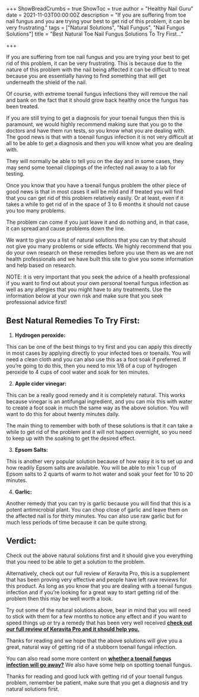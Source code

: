 +++
ShowBreadCrumbs = true
ShowToc = true
author = "Healthy Nail Guru"
date = 2021-11-03T00:00:00Z
description = "If you are suffering from toe nail fungus and you are trying your best to get rid of this problem, it can be very frustrating."
tags = ["Natural Solutions", "Nail Fungus", "Nail Fungus Solutions"]
title = "Best Natural Toe Nail Fungus Solutions To Try First…"

+++

If you are suffering from toe nail fungus and you are trying your best to get rid of this problem, it can be very frustrating. This is because due to the nature of this problem with the nail being affected it can be difficult to treat because you are essentially having to find something that will get underneath the shield of the nail.

Of course, with extreme toenail fungus infections they will remove the nail and bank on the fact that it should grow back healthy once the fungus has been treated.

If you are still trying to get a diagnosis for your toenail fungus then this is paramount, we would highly recommend making sure that you go to the doctors and have them run tests, so you know what you are dealing with. The good news is that with a toenail fungus infection it is not very difficult at all to be able to get a diagnosis and then you will know what you are dealing with.

They will normally be able to tell you on the day and in some cases, they may send some toenail clippings of the infected nail away to a lab for testing.

Once you know that you have a toenail fungus problem the other piece of good news is that in most cases it will be mild and if treated you will find that you can get rid of this problem relatively easily. Or at least, even if it takes a while to get rid of in the space of 3 to 6 months it should not cause you too many problems.

The problem can come if you just leave it and do nothing and, in that case, it can spread and cause problems down the line.

We want to give you a list of natural solutions that you can try that should not give you many problems or side effects. We highly recommend that you do your own research on these remedies before you use them as we are not health professionals and we have built this site to give you some information and help based on research.

NOTE: it is very important that you seek the advice of a health professional if you want to find out about your own personal toenail fungus infection as well as any allergies that you might have to any treatments. Use the information below at your own risk and make sure that you seek professional advice first!

## Best Natural Remedies To Try First:

1. **Hydrogen peroxide:**

This can be one of the best things to try first and you can apply this directly in most cases by applying directly to your infected toes or toenails. You will need a clean cloth and you can also use this as a foot soak if preferred. If you’re going to do this, then you need to mix 1/8 of a cup of hydrogen peroxide to 4 cups of cool water and soak for ten minutes.

2. **Apple cider vinegar:**

This can be a really good remedy and it is completely natural. This works because vinegar is an antifungal ingredient, and you can mix this with water to create a foot soak in much the same way as the above solution. You will want to do this for about twenty minutes daily.

The main thing to remember with both of these solutions is that it can take a while to get rid of the problem and it will not happen overnight, so you need to keep up with the soaking to get the desired effect.

3. **Epsom Salts:**

This is another very popular solution because of how easy it is to set up and how readily Epsom salts are available. You will be able to mix 1 cup of Epsom salts to 2 quarts of warm to hot water and soak your feet for 10 to 20 minutes.

4. **Garlic:**

Another remedy that you can try is garlic because you will find that this is a potent antimicrobial plant. You can chop close of garlic and leave them on the affected nail is for thirty minutes. You can also use raw garlic but for much less periods of time because it can be quite strong.

## Verdict:

Check out the above natural solutions first and it should give you everything that you need to be able to get a solution to the problem.

Alternatively, check out our full review of Keravita Pro, this is a supplement that has been proving very effective and people have left rave reviews for this product. As long as you know that you are dealing with a toenail fungus infection and if you’re looking for a great way to start getting rid of the problem then this may be well worth a look.

Try out some of the natural solutions above, bear in mind that you will need to stick with them for a few months to notice any effect and if you want to speed things up or try a remedy that has been very well received [**check out our full review of Keravita Pro and it should help you.**](https://healthynailguru.com/posts/keravita-pro-is-this-the-answer-to-toe-nail-fungus/)

Thanks for reading and we hope that the above solutions will give you a great, natural way of getting rid of a stubborn toenail fungal infection.

You can also read some more content on [**whether a toenail fungus infection will go away?**](https://healthynailguru.com/posts/will-toenail-fungus-go-away-on-it-s-own/) We also have some help on spotting toenail fungus.

Thanks for reading and good luck with getting rid of your toenail fungus problem, remember be patient, make sure that you get a diagnosis and try natural solutions first.